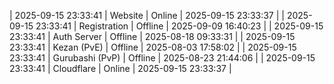 | 2025-09-15 23:33:41 | Website | Online | 2025-09-15 23:33:37 |
| 2025-09-15 23:33:41 | Registration | Offline | 2025-09-09 16:40:23 |
| 2025-09-15 23:33:41 | Auth Server | Offline | 2025-08-18 09:33:31 |
| 2025-09-15 23:33:41 | Kezan (PvE) | Offline | 2025-08-03 17:58:02 |
| 2025-09-15 23:33:41 | Gurubashi (PvP) | Offline | 2025-08-23 21:44:06 |
| 2025-09-15 23:33:41 | Cloudflare | Online | 2025-09-15 23:33:37 |
